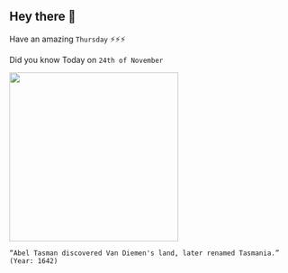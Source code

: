 ## Hey there 👋
Have an amazing `Thursday` ⚡⚡⚡

Did you know Today on `24th of November`
 
 [<img src="https://upload.wikimedia.org/wikipedia/commons/6/68/Van_Diemen%27s_Land_%2815202418751%29.jpg" width="300" />](https://en.wikipedia.org/wiki/Van_Diemen%27s_Land) 
 ```
“Abel Tasman discovered Van Diemen's land, later renamed Tasmania.” (Year: 1642)
```
